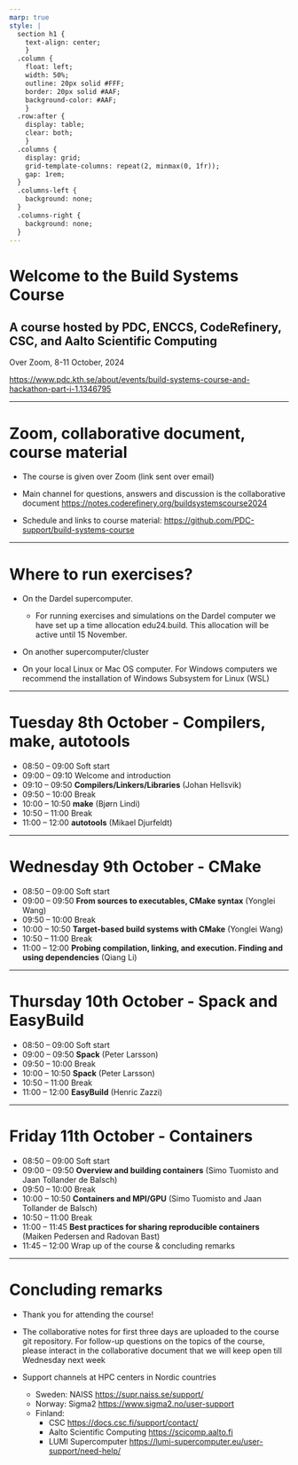 ```yaml
---
marp: true
style: |
  section h1 {
    text-align: center;
    }
  .column {
    float: left;
    width: 50%;
    outline: 20px solid #FFF;
    border: 20px solid #AAF;
    background-color: #AAF;
    }
  .row:after {
    display: table;
    clear: both;
    }
  .columns {
    display: grid;
    grid-template-columns: repeat(2, minmax(0, 1fr));
    gap: 1rem;
  }
  .columns-left {
    background: none;
  }
  .columns-right {
    background: none;
  }
---
```


<!-- paginate: true -->

# Welcome to the Build Systems Course

## A course hosted by PDC, ENCCS, CodeRefinery, CSC, and Aalto Scientific Computing

Over Zoom, 8-11 October, 2024

https://www.pdc.kth.se/about/events/build-systems-course-and-hackathon-part-i-1.1346795

---

# Zoom, collaborative document, course material

- The course is given over Zoom (link sent over email)

- Main channel for questions, answers and discussion is the collaborative document https://notes.coderefinery.org/buildsystemscourse2024

- Schedule and links to course material: https://github.com/PDC-support/build-systems-course

---

# Where to run exercises?

- On the Dardel supercomputer.
   - For running exercises and simulations on the Dardel computer we have set up a time allocation edu24.build. This allocation will be active until 15 November.

- On another supercomputer/cluster

- On your local Linux or Mac OS computer. For Windows computers we recommend the installation of Windows Subsystem for Linux (WSL)

---

# Tuesday 8th October - Compilers, make, autotools

- 08:50 – 09:00 Soft start
- 09:00 – 09:10 Welcome and introduction
- 09:10 – 09:50 **Compilers/Linkers/Libraries** (Johan Hellsvik)
- 09:50 – 10:00 Break
- 10:00 – 10:50 **make** (Bjørn Lindi)
- 10:50 – 11:00 Break
- 11:00 – 12:00 **autotools** (Mikael Djurfeldt)

---

# Wednesday 9th October - CMake

- 08:50 – 09:00 Soft start
- 09:00 – 09:50 **From sources to executables, CMake syntax** (Yonglei Wang)
- 09:50 – 10:00 Break
- 10:00 – 10:50 **Target-based build systems with CMake** (Yonglei Wang)
- 10:50 – 11:00 Break
- 11:00 – 12:00 **Probing compilation, linking, and execution. Finding and using dependencies** (Qiang Li)

---

# Thursday 10th October - Spack and EasyBuild

- 08:50 – 09:00 Soft start
- 09:00 – 09:50 **Spack** (Peter Larsson)
- 09:50 – 10:00 Break
- 10:00 – 10:50 **Spack** (Peter Larsson)
- 10:50 – 11:00 Break
- 11:00 – 12:00 **EasyBuild** (Henric Zazzi)

---

# Friday 11th October - Containers

- 08:50 – 09:00 Soft start
- 09:00 – 09:50 **Overview and building containers** (Simo Tuomisto and Jaan Tollander de Balsch)
- 09:50 – 10:00 Break
- 10:00 – 10:50 **Containers and MPI/GPU** (Simo Tuomisto and Jaan Tollander de Balsch)
- 10:50 – 11:00 Break
- 11:00 – 11:45 **Best practices for sharing reproducible containers** (Maiken Pedersen and Radovan Bast)
- 11:45 – 12:00 Wrap up of the course & concluding remarks

---

# Concluding remarks

- Thank you for attending the course!

- The collaborative notes for first three days are uploaded to the course git repository. For follow-up questions on the topics of the course, please interact in the collaborative document that we will keep open till Wednesday next week

- Support channels at HPC centers in Nordic countries
  - Sweden: NAISS https://supr.naiss.se/support/
  - Norway: Sigma2 https://www.sigma2.no/user-support
  - Finland:
    - CSC https://docs.csc.fi/support/contact/
    - Aalto Scientific Computing https://scicomp.aalto.fi
    - LUMI Supercomputer https://lumi-supercomputer.eu/user-support/need-help/